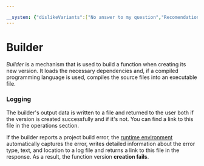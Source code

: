 ```yaml
---

__system: {"dislikeVariants":["No answer to my question","Recomendations didn't help","The content doesn't match title","Other"]}
---
```

# Builder

_Builder_ is a mechanism that is used to build a function when creating its new version. It loads the necessary dependencies and, if a compiled programming language is used, compiles the source files into an executable file.

### Logging

The builder's output data is written to a file and returned to the user both if the version is created successfully and if it's not. You can find a link to this file in the operations section.

If the builder reports a project build error, the [runtime environment](runtime/index.md) automatically captures the error, writes detailed information about the error type, text, and location to a log file and returns a link to this file in the response. As a result, the function version **creation fails**.

